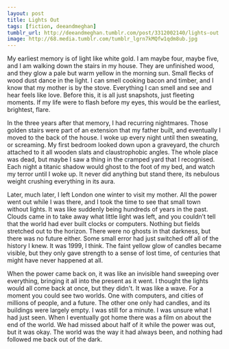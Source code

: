```yaml
---
layout: post
title: Lights Out
tags: [fiction, deeandmeghan]
tumblr_url: http://deeandmeghan.tumblr.com/post/3312002140/lights-out
image: http://68.media.tumblr.com/tumblr_lgrn7kMQfw1qdm8ub.jpg
---
```


My earliest memory is of light like white gold. I am maybe four, maybe five, and I am walking down the stairs in my house. They are unfinished wood, and they glow a pale but warm yellow in the morning sun. Small flecks of wood dust dance in the light. I can smell cooking bacon and timber, and I know that my mother is by the stove. Everything I can smell and see and hear feels like love. Before this, it is all just snapshots, just fleeting moments. If my life were to flash before my eyes, this would be the earliest, brightest, flare.
<!--more-->
In the three years after that memory, I had recurring nightmares. Those golden stairs were part of an extension that my father built, and eventually I moved to the back of the house. I woke up every night until then sweating, or screaming. My first bedroom looked down upon a graveyard, the church attached to it all wooden slats and claustrophobic angles. The whole place was dead, but maybe I saw a thing in the cramped yard that I recognised. Each night a titanic shadow would ghost to the foot of my bed, and watch my terror until I woke up. It never did anything but stand there, its nebulous weight crushing everything in its aura.

Later, much later, I left London one winter to visit my mother. All the power went out while I was there, and I took the time to see that small town without lights. It was like suddenly being hundreds of years in the past. Clouds came in to take away what little light was left, and you couldn’t tell that the world had ever built clocks or computers. Nothing but fields stretched out to the horizon. There were no ghosts in that darkness, but there was no future either. Some small error had just switched off all of the history I knew. It was 1999, I think. The faint yellow glow of candles became visible, but they only gave strength to a sense of lost time, of centuries that might have never happened at all.

When the power came back on, it was like an invisible hand sweeping over everything, bringing it all into the present as it went. I thought the lights would all come back at once, but they didn't. It was like a wave. For a moment you could see two worlds. One with computers, and cities of millions of people, and a future. The other one only had candles, and its buildings were largely empty. I was still for a minute. I was unsure what I had just seen. When I eventually got home there was a film on about the end of the world. We had missed about half of it while the power was out, but it was okay. The world was the way it had always been, and nothing had followed me back out of the dark.
